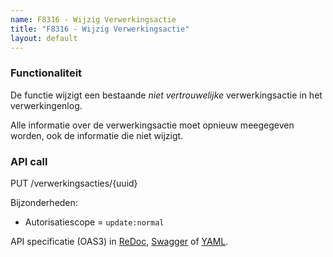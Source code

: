 ```yaml
---
name: F8316 - Wijzig Verwerkingsactie
title: "F8316 - Wijzig Verwerkingsactie"
layout: default
---
```


### Functionaliteit

De functie wijzigt een bestaande _niet vertrouwelijke_ verwerkingsactie in het verwerkingenlog.

Alle informatie over de verwerkingsactie moet opnieuw meegegeven worden, ook de informatie die niet wijzigt.


### API call

PUT /verwerkingsacties/{uuid}

Bijzonderheden:
* Autorisatiescope = `update:normal`

API specificatie (OAS3) in
  [ReDoc](http://redocly.github.io/redoc/?url=https://raw.githubusercontent.com/VNG-Realisatie/gemma-verwerkingenlogging/master/docs/_content/api/oas-specification/logging-verwerkingen-api/openapi.yaml#operation/verwerkingsactie_update),
  [Swagger](https://petstore.swagger.io/?url=https://raw.githubusercontent.com/VNG-Realisatie/gemma-verwerkingenlogging/master/docs/_content/api/oas-specification/logging-verwerkingen-api/openapi.yaml#/REST%20calls/verwerkingsactie_update) of
  [YAML](https://raw.githubusercontent.com/VNG-Realisatie/gemma-verwerkingenlogging/master/docs/_content/api/oas-specification/logging-verwerkingen-api/openapi.yaml).
